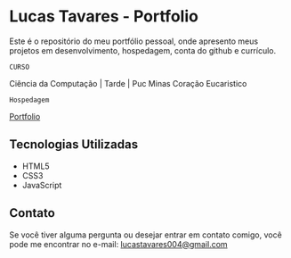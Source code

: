 # Lucas Tavares - Portfolio

Este é o repositório do meu portfólio pessoal, onde apresento meus projetos em desenvolvimento, hospedagem, conta do github e currículo.

`CURSO` 

Ciência da Computação | Tarde | Puc Minas Coração Eucaristico

`Hospedagem`  

[Portfolio](https://tavaresslc.github.io/Portfolio/)

## Tecnologias Utilizadas

- HTML5
- CSS3
- JavaScript

## Contato

Se você tiver alguma pergunta ou desejar entrar em contato comigo, você pode me encontrar no e-mail: [lucastavares004@gmail.com](lucastavares004@gmail.com)
